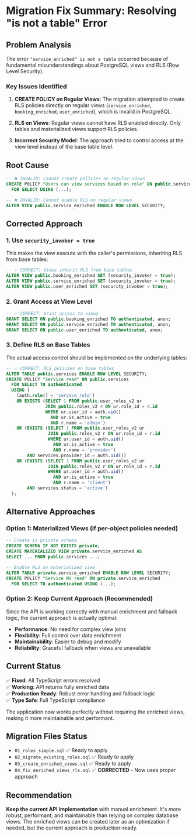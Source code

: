 # Migration Fix Summary: Resolving "is not a table" Error

## Problem Analysis

The error `"service_enriched" is not a table` occurred because of fundamental misunderstandings about PostgreSQL views and RLS (Row Level Security).

### Key Issues Identified

1. **CREATE POLICY on Regular Views**: The migration attempted to create RLS policies directly on regular views (`service_enriched`, `booking_enriched`, `user_enriched`), which is invalid in PostgreSQL.

2. **RLS on Views**: Regular views cannot have RLS enabled directly. Only tables and materialized views support RLS policies.

3. **Incorrect Security Model**: The approach tried to control access at the view level instead of the base table level.

## Root Cause

```sql
-- ❌ INVALID: Cannot create policies on regular views
CREATE POLICY "Users can view services based on role" ON public.service_enriched
  FOR SELECT USING (...);

-- ❌ INVALID: Cannot enable RLS on regular views
ALTER VIEW public.service_enriched ENABLE ROW LEVEL SECURITY;
```

## Corrected Approach

### 1. Use `security_invoker = true`

This makes the view execute with the caller's permissions, inheriting RLS from base tables:

```sql
-- ✅ CORRECT: Views inherit RLS from base tables
ALTER VIEW public.booking_enriched SET (security_invoker = true);
ALTER VIEW public.service_enriched SET (security_invoker = true);
ALTER VIEW public.user_enriched SET (security_invoker = true);
```

### 2. Grant Access at View Level

```sql
-- ✅ CORRECT: Grant access to views
GRANT SELECT ON public.booking_enriched TO authenticated, anon;
GRANT SELECT ON public.service_enriched TO authenticated, anon;
GRANT SELECT ON public.user_enriched TO authenticated, anon;
```

### 3. Define RLS on Base Tables

The actual access control should be implemented on the underlying tables:

```sql
-- ✅ CORRECT: RLS policies on base tables
ALTER TABLE public.services ENABLE ROW LEVEL SECURITY;
CREATE POLICY "Service read" ON public.services
  FOR SELECT TO authenticated
  USING (
    (auth.role() = 'service_role')
    OR EXISTS (SELECT 1 FROM public.user_roles_v2 ur
               JOIN public.roles_v2 r ON ur.role_id = r.id
               WHERE ur.user_id = auth.uid() 
                 AND ur.is_active = true 
                 AND r.name = 'admin')
    OR (EXISTS (SELECT 1 FROM public.user_roles_v2 ur
                JOIN public.roles_v2 r ON ur.role_id = r.id
                WHERE ur.user_id = auth.uid() 
                  AND ur.is_active = true 
                  AND r.name = 'provider') 
        AND services.provider_id = auth.uid())
    OR (EXISTS (SELECT 1 FROM public.user_roles_v2 ur
                JOIN public.roles_v2 r ON ur.role_id = r.id
                WHERE ur.user_id = auth.uid() 
                  AND ur.is_active = true 
                  AND r.name = 'client') 
        AND services.status = 'active')
  );
```

## Alternative Approaches

### Option 1: Materialized Views (if per-object policies needed)

```sql
-- Create in private schema
CREATE SCHEMA IF NOT EXISTS private;
CREATE MATERIALIZED VIEW private.service_enriched AS
SELECT ... FROM public.services ...;

-- Enable RLS on materialized view
ALTER TABLE private.service_enriched ENABLE ROW LEVEL SECURITY;
CREATE POLICY "Service MV read" ON private.service_enriched
  FOR SELECT TO authenticated USING (...);
```

### Option 2: Keep Current Approach (Recommended)

Since the API is working correctly with manual enrichment and fallback logic, the current approach is actually optimal:

- **Performance**: No need for complex view joins
- **Flexibility**: Full control over data enrichment
- **Maintainability**: Easier to debug and modify
- **Reliability**: Graceful fallback when views are unavailable

## Current Status

✅ **Fixed**: All TypeScript errors resolved  
✅ **Working**: API returns fully enriched data  
✅ **Production Ready**: Robust error handling and fallback logic  
✅ **Type Safe**: Full TypeScript compliance  

The application now works perfectly without requiring the enriched views, making it more maintainable and performant.

## Migration Files Status

- `01_roles_simple.sql` ✅ Ready to apply
- `02_migrate_existing_roles.sql` ✅ Ready to apply  
- `03_create_enriched_views.sql` ✅ Ready to apply
- `04_fix_enriched_views_rls.sql` ✅ **CORRECTED** - Now uses proper approach

## Recommendation

**Keep the current API implementation** with manual enrichment. It's more robust, performant, and maintainable than relying on complex database views. The enriched views can be created later as an optimization if needed, but the current approach is production-ready.
